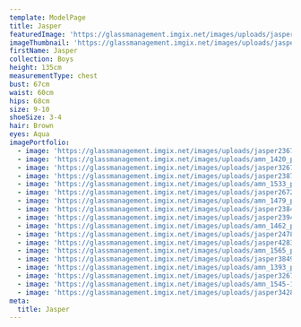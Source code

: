 ```yaml
---
template: ModelPage
title: Jasper
featuredImage: 'https://glassmanagement.imgix.net/images/uploads/jasper3274.jpg'
imageThumbnail: 'https://glassmanagement.imgix.net/images/uploads/jasper-hs.jpg'
firstName: Jasper
collection: Boys
height: 135cm
measurementType: chest
bust: 67cm
waist: 60cm
hips: 68cm
size: 9-10
shoeSize: 3-4
hair: Brown
eyes: Aqua
imagePortfolio:
  - image: 'https://glassmanagement.imgix.net/images/uploads/jasper23674.jpg'
  - image: 'https://glassmanagement.imgix.net/images/uploads/amn_1420_preview.jpg'
  - image: 'https://glassmanagement.imgix.net/images/uploads/jasper32674.jpg'
  - image: 'https://glassmanagement.imgix.net/images/uploads/jasper23874.jpg'
  - image: 'https://glassmanagement.imgix.net/images/uploads/amn_1533_preview.jpg'
  - image: 'https://glassmanagement.imgix.net/images/uploads/jasper2672348956.jpg'
  - image: 'https://glassmanagement.imgix.net/images/uploads/amn_1479_preview.jpg'
  - image: 'https://glassmanagement.imgix.net/images/uploads/jasper23847.jpg'
  - image: 'https://glassmanagement.imgix.net/images/uploads/jasper239487126.jpg'
  - image: 'https://glassmanagement.imgix.net/images/uploads/amn_1462_preview.jpg'
  - image: 'https://glassmanagement.imgix.net/images/uploads/jasper24789.jpg'
  - image: 'https://glassmanagement.imgix.net/images/uploads/jasper428376.jpg'
  - image: 'https://glassmanagement.imgix.net/images/uploads/amn_1565_preview.jpg'
  - image: 'https://glassmanagement.imgix.net/images/uploads/jasper38495712.jpg'
  - image: 'https://glassmanagement.imgix.net/images/uploads/amn_1393_preview.jpg'
  - image: 'https://glassmanagement.imgix.net/images/uploads/jasper3267489.jpg'
  - image: 'https://glassmanagement.imgix.net/images/uploads/amn_1545-1-.jpg'
  - image: 'https://glassmanagement.imgix.net/images/uploads/jasper34287123.jpg'
meta:
  title: Jasper
---
```


